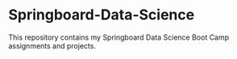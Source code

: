 # Springboard-Data-Science
This repository contains my Springboard Data Science Boot Camp assignments and projects.
